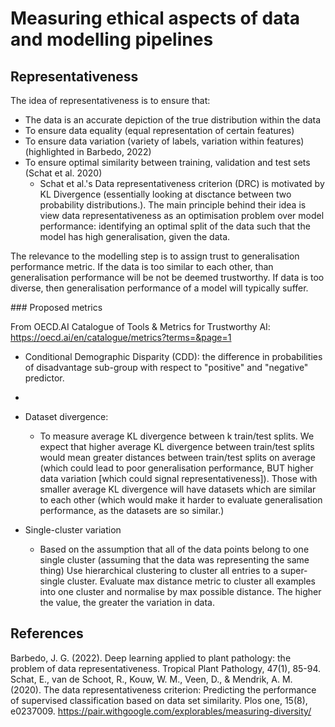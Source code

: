 # Measuring ethical aspects of data and modelling pipelines


## Representativeness

The idea of representativeness is to ensure that:
- The data is an accurate depiction of the true distribution within the data
- To ensure data equality (equal representation of certain features)
- To ensure data variation (variety of labels, variation within features) (highlighted in Barbedo, 2022)
- To ensure optimal similarity between training, validation and test sets (Schat et al. 2020)
    - Schat et al.'s Data representativeness criterion (DRC) is motivated by KL Divergence (essentially looking at disctance between two probability distributions.). The main principle behind their idea is view data representativeness as an optimisation problem over model performance: identifying an optimal split of the data such that the model has high generalisation, given the data.

The relevance to the modelling step is to assign trust to generalisation performance metric. If the data is too similar to each other, than generalisation performance will be not be deemed trustworthy. If data is too diverse, then generalisation performance of a model will typically suffer.


### Proposed metrics

From OECD.AI Catalogue of Tools & Metrics for Trustworthy AI: https://oecd.ai/en/catalogue/metrics?terms=&page=1
- Conditional Demographic Disparity (CDD): the difference in probabilities of disadvantage sub-group with respect to "positive" and "negative" predictor.
-  

- Dataset divergence:
    - To measure average KL divergence between k train/test splits. 
    We expect that higher average KL divergence between train/test splits would mean greater distances between train/test splits on average (which could lead to poor generalisation performance, BUT higher data variation [which could signal representativeness]).
    Those with smaller average KL divergence will have datasets which are similar to each other (which would make it harder to evaluate generalisation performance, as the datasets are so similar.)
- Single-cluster variation
    - Based on the assumption that all of the data points belong to one single cluster (assuming that the data was representing the same thing)
    Use hierarchical clustering to cluster all entries to a super-single cluster. Evaluate max distance metric to cluster all examples into one cluster and normalise by max possible distance. The higher the value, the greater the variation in data.



## References
Barbedo, J. G. (2022). Deep learning applied to plant pathology: the problem of data representativeness. Tropical Plant Pathology, 47(1), 85-94.
Schat, E., van de Schoot, R., Kouw, W. M., Veen, D., & Mendrik, A. M. (2020). The data representativeness criterion: Predicting the performance of supervised classification based on data set similarity. Plos one, 15(8), e0237009.
https://pair.withgoogle.com/explorables/measuring-diversity/